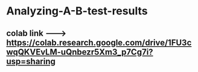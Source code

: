 # Analyzing-A-B-test-results
## colab link ---> https://colab.research.google.com/drive/1FU3cwqQKVEvLM-uQnbezr5Xm3_p7Cg7i?usp=sharing
<script src="https://gist.github.com/nmnl256/49eeb93a31b5d62a58600fbc47cc71c1.js"></script>
